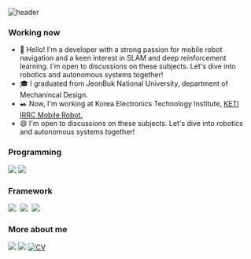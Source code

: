![header](https://capsule-render.vercel.app/api?type=waving&height=300&color=gradient&text=Hi%20there~)

### Working now
<!--<p align="center">-->
<!--</p>-->
  

- 🔖  Hello! I'm a developer with a strong passion for mobile robot navigation and a keen interest in SLAM and deep reinforcement learning. I'm open to discussions on these subjects. Let's dive into robotics and autonomous systems together!  
- 🎓  I graduated from JeonBuk National University, department of Mechanincal Design.
- ✒️  Now, I'm working at Korea Electronics Technology Institute, [KETI IRRC Mobile Robot.](https://github.com/KETI-MoRo)
- 😄  I'm open to discussions on these subjects. Let's dive into robotics and autonomous systems together!  

<h3 style="text-align: left;">Programming</h3>
<p style="text-align: left;">
  <img src="https://img.shields.io/badge/C++-00599C?style=for-the-badge&logo=C%2B%2B&logoColor=white"/>
  <img src="https://img.shields.io/badge/Python-3766AB?style=for-the-badge&logo=Python&logoColor=white"/>
</p>
<h3 style="text-align: left;">Framework</h3>
<p style="text-align: left;">
  <img src="https://img.shields.io/badge/ROS-123456?style=for-the-badge&logo=ROS&logoColor=white"/></a>&nbsp
  <img src="https://img.shields.io/badge/ROS2-125656?style=for-the-badge&logo=ROS&logoColor=white"/></a>&nbsp
  <img src="https://img.shields.io/badge/BehaviorTree-68A51C?style=for-the-badge&logo=BehaviorTree&logoColor=white"/></a>&nbsp
</p>

### More about me
<a href="https://blog.naver.com/ehdud4520" target="_blank"><img src="https://img.shields.io/badge/TechBlog-brightgreen?style=flat-square&logo=Naver&logoColor=white"/></a> 
<a href="https://mail.google.com/" target="_blank"><img src="https://img.shields.io/badge/ehdud971119@gmail.com-red?style=flat-square&logo=Gmail&logoColor=white"/></a> [![CV](http://img.shields.io/badge/-CV-black?style=flat-square&logo=github&link=https://davinci-ai.tistory.com/)](https://github.com/KimDoYoung1997/KimDoYoung1997/blob/main/CV/231030_%EA%B9%80%EB%8F%84%EC%98%81_CV.pdf) 



